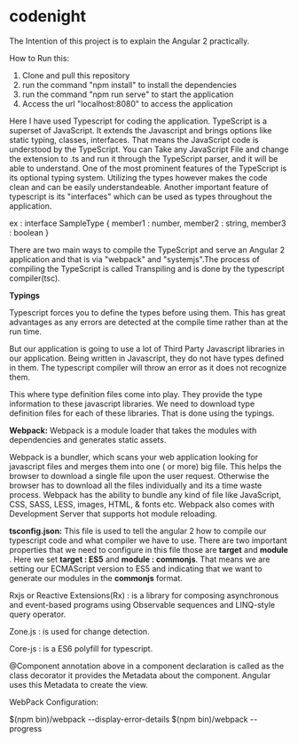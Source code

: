# codenight
The Intention of this project is to explain the Angular 2 practically.

How to Run this:

1. Clone and pull this repository
2. run the command "npm install" to install the dependencies
3. run the command "npm run serve" to start the application
4. Access the url "localhost:8080" to access the application

Here I have used Typescript for coding the application. TypeScript is a superset of JavaScript. It extends the Javascript and brings options like static typing, classes, interfaces. That means the JavaScript code is understood by the TypeScript. You can Take any JavaScript File and change the extension to .ts and run it through the TypeScript parser, and it will be able to understand. One of the most prominent features of the TypeScript is its optional typing system. Utilizing the types however makes the code clean and can be easily understandeable. Another important feature of typescript is its "interfaces" which can be used as types throughout the application.

ex : interface SampleType {
          member1 : number,
          member2 : string,
          member3 : boolean
     }

There are two main ways to compile the TypeScript and serve an Angular 2 application and that is via "webpack" and "systemjs".The process of compiling the TypeScript is called Transpiling and is done by the typescript compiler(tsc).

<b>Typings</b>

Typescript forces you to define the types before using them. This has great advantages as any errors are detected at the compile time rather than at the run time.

But our application is going to use a lot of Third Party Javascript libraries in our application. Being written in Javascript, they do not have types defined in them. The typescript compiler will throw an error as it does not recognize them.

This where type definition files come into play. They provide the type information to these javascript libraries. We need to download type definition files for each of these libraries. That is done using the typings.

<b>Webpack:</b>
Webpack is a module loader that takes the modules with dependencies and generates static assets.

Webpack is a bundler, which scans your web application looking for javascript files and merges them into one ( or more) big file. This helps the browser to download a single file upon the user request. Otherwise the browser has to download all the files individually and its a time waste process. Webpack has the ability to bundle any kind of file like JavaScript, CSS, SASS, LESS, images, HTML, & fonts etc. Webpack also comes with Development Server that supports hot module reloading.

<b>tsconfig.json:</b>
This file is used to tell the angular 2 how to compile our typescript code and what compiler we have to use. There are two important properties that we need to configure in this file those are <b>target</b> and <b>module</b> . Here we set <b>target : ES5</b> and <b>module : commonjs</b>. That means we are setting our ECMAScript version to ES5 and indicating that we want to generate our modules in the <b>commonjs</b> format.


Rxjs or Reactive Extensions(Rx) : is a library for composing asynchronous and event-based programs using Observable sequences and LINQ-style query operator.

Zone.js : is used for change detection.

Core-js : is a ES6 polyfill for typescript.

@Component annotation above in a component declaration is called as the class decorator it provides the Metadata about the component. Angular uses this Metadata to create the view.



WebPack Configuration:

$(npm bin)/webpack --display-error-details
$(npm bin)/webpack --progress

